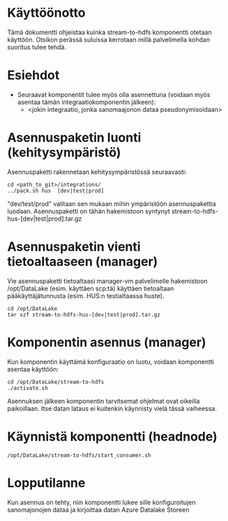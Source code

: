 # Käyttöönotto

Tämä dokumentti ohjeistaa kuinka stream-to-hdfs komponentti otetaan käyttöön. Otsikon perässä suluissa kerrotaan millä palvelimella kohdan suoritus tulee tehdä.

# Esiehdot

  * Seuraavat komponentit tulee myös olla asennettuna (voidaan myös asentaa tämän integraatiokomponentin jälkeen):
    * <jokin integraatio, jonka sanomaajonon dataa pseudonymisoidaan>

# Asennuspaketin luonti (kehitysympäristö)

Asennuspaketti rakennetaan kehitysympäristössä seuraavasti:

	cd <path_to_git>/integrations/
	../pack.sh hus  [dev|test|prod]

"dev/test/prod" valitaan sen mukaan mihin ympäristöön asennuspakettia luodaan.
Asennuspaketti on tähän hakemistoon syntynyt stream-to-hdfs-hus-[dev|test|prod].tar.gz

# Asennuspaketin vienti tietoaltaaseen (manager)

Vie asennuspaketti tietoaltaasi manager-vm palvelimelle hakemistoon /opt/DataLake (esim. käyttäen scp:tä) käyttäen tietoaltaan pääkäyttäjätunnusta (esim. HUS:n testialtaassa huste).

	cd /opt/DataLake
	tar xzf stream-to-hdfs-hus-[dev|test|prod].tar.gz

# Komponentin asennus (manager)

Kun komponentin käyttämä konfiguraatio on luotu, voidaan komponentti asentaa käyttöön:

	cd /opt/DataLake/stream-to-hdfs
	./activate.sh

Asennuksen jälkeen komponentin tarvitsemat ohjelmat ovat oikeilla paikoillaan. Itse datan lataus ei kuitenkin käynnisty vielä tässä vaiheessa.

# Käynnistä komponentti (headnode)

	/opt/DataLake/stream-to-hdfs/start_consumer.sh

# Lopputilanne

Kun asennus on tehty, niin komponentti lukee sille konfiguroitujen sanomajonojen dataa ja kirjoittaa datan Azure Datalake Storeen
